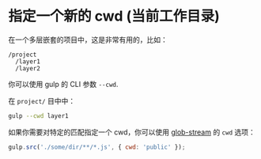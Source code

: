 # 指定一个新的 cwd (当前工作目录)

在一个多层嵌套的项目中，这是非常有用的，比如：

```
/project
  /layer1
  /layer2
```

你可以使用 gulp 的 CLI 参数 `--cwd`.

在 `project/` 目中中：

```sh
gulp --cwd layer1
```

如果你需要对特定的匹配指定一个 cwd，你可以使用 [glob-stream](https://github.com/wearefractal/glob-stream) 的 `cwd` 选项：

```js
gulp.src('./some/dir/**/*.js', { cwd: 'public' });
```
